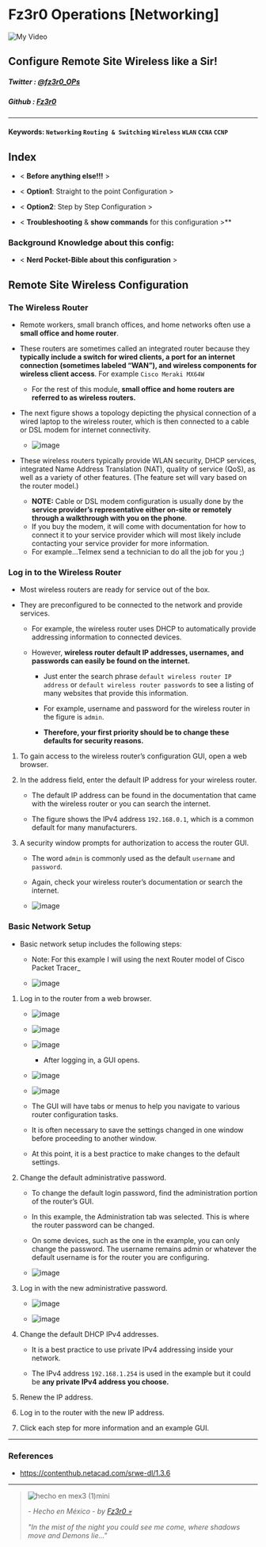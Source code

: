 

# Fz3r0 Operations  [Networking]

![My Video](https://user-images.githubusercontent.com/94720207/165892585-b830998d-d7c5-43b4-a3ad-f71a07b9077e.gif)

## Configure Remote Site Wireless like a Sir! 

##### Twitter  : [@fz3r0_OPs](https://twitter.com/Fz3r0_OPs) 
##### Github  : [Fz3r0](https://github.com/fz3r0) 

---

#### Keywords: `Networking` `Routing & Switching` `Wireless` `WLAN` `CCNA` `CCNP` 
  
## Index

- < **Before anything else!!!** >

- < **Option1**: Straight to the point Configuration >

- < **Option2**: Step by Step Configuration >

- < **Troubleshooting** & **show commands** for this configuration >** 

### Background Knowledge about this config:

- < **Nerd Pocket-Bible about this configuration** >

## Remote Site Wireless Configuration

### The Wireless Router

- Remote workers, small branch offices, and home networks often use a **small office and home router**. 

- These routers are sometimes called an integrated router because they **typically include a switch for wired clients, a port for an internet connection (sometimes labeled “WAN”), and wireless components for wireless client access**. For example `Cisco Meraki MX64W`

    - For the rest of this module, **small office and home routers are referred to as wireless routers.**

- The next figure shows a topology depicting the physical connection of a wired laptop to the wireless router, which is then connected to a cable or DSL modem for internet connectivity.

    - ![image](https://user-images.githubusercontent.com/94720207/172261039-79988ce3-8fcc-4a36-9ac3-f90f05207ba1.png)

- These wireless routers typically provide WLAN security, DHCP services, integrated Name Address Translation (NAT), quality of service (QoS), as well as a variety of other features. (The feature set will vary based on the router model.)

    - **NOTE:** Cable or DSL modem configuration is usually done by the **service provider’s representative either on-site or remotely through a walkthrough with you on the phone**. 
    - If you buy the modem, it will come with documentation for how to connect it to your service provider which will most likely include contacting your service provider for more information.
    - For example...Telmex send a technician to do all the job for you ;)

### Log in to the Wireless Router

- Most wireless routers are ready for service out of the box. 

- They are preconfigured to be connected to the network and provide services. 

    - For example, the wireless router uses DHCP to automatically provide addressing information to connected devices. 
    
    - However, **wireless router default IP addresses, usernames, and passwords can easily be found on the internet.**
    
        - Just enter the search phrase `default wireless router IP address` or `default wireless router passwords` to see a listing of many websites that provide this information. 
    
        - For example, username and password for the wireless router in the figure is `admin`. 
        - **Therefore, your first priority should be to change these defaults for security reasons.**

1. To gain access to the wireless router’s configuration GUI, open a web browser.

2. In the address field, enter the default IP address for your wireless router. 
    
    - The default IP address can be found in the documentation that came with the wireless router or you can search the internet. 
    
    - The figure shows the IPv4 address `192.168.0.1`, which is a common default for many manufacturers. 

4. A security window prompts for authorization to access the router GUI. 
    
    - The word `admin` is commonly used as the default `username` and `password`. 
    
    - Again, check your wireless router’s documentation or search the internet.
    
    - ![image](https://user-images.githubusercontent.com/94720207/172261828-d574e5d6-83d3-4615-ae1f-9e7443c5609f.png)

### Basic Network Setup

- Basic network setup includes the following steps:

    - Note: For this example I will using the next Router model of Cisco Packet Tracer_
    
    - ![image](https://user-images.githubusercontent.com/94720207/172262877-d2aea6cd-ae0d-477f-9450-ec4e7356cac4.png)
 
1. Log in to the router from a web browser.

    - ![image](https://user-images.githubusercontent.com/94720207/172263529-a2e63bd1-1fec-4729-9426-11e73a95df85.png)

    
    - ![image](https://user-images.githubusercontent.com/94720207/172263208-6508f04a-b483-4d3a-9ad6-586e742f38ad.png)
    
    - ![image](https://user-images.githubusercontent.com/94720207/172263323-bad13f98-0e28-4829-851b-79056d879ba6.png)
 
        - After logging in, a GUI opens. 
    
    - ![image](https://user-images.githubusercontent.com/94720207/172263351-66d8c866-2029-4f7a-a503-7eb8f8bf31dd.png)
    
    - ![image](https://user-images.githubusercontent.com/94720207/172263723-9a1e2bd9-586f-4e2b-86ef-710dea79d132.png)
      
    - The GUI will have tabs or menus to help you navigate to various router configuration tasks. 

    - It is often necessary to save the settings changed in one window before proceeding to another window. 
    
    - At this point, it is a best practice to make changes to the default settings.

2. Change the default administrative password.

    - To change the default login password, find the administration portion of the router’s GUI. 
    
    - In this example, the Administration tab was selected. This is where the router password can be changed. 
    
    - On some devices, such as the one in the example, you can only change the password. The username remains admin or whatever the default username is for the router you are configuring.
    
    - ![image](https://user-images.githubusercontent.com/94720207/172264053-5e568d83-c1bd-4fe5-8184-f27a0db09c42.png)
 
3. Log in with the new administrative password.

    - ![image](https://user-images.githubusercontent.com/94720207/172264250-9bc80f69-3553-47c7-9036-2181bde3f4cf.png)

    - ![image](https://user-images.githubusercontent.com/94720207/172264285-8828e62b-88ac-4b56-9025-98e62f908955.png)

4. Change the default DHCP IPv4 addresses.

    - It is a best practice to use private IPv4 addressing inside your network. 
    
    - The IPv4 address `192.168.1.254` is used in the example but it could be **any private IPv4 address you choose.**

5. Renew the IP address.

6. Log in to the router with the new IP address.

7. Click each step for more information and an example GUI.






---

### References

- https://contenthub.netacad.com/srwe-dl/1.3.6

---

> ![hecho en mex3 (1)mini](https://user-images.githubusercontent.com/94720207/163919294-2754caa3-c98c-4df3-b782-00703e4d3343.png)
>
> _- Hecho en México - by [Fz3r0 💀](https://github.com/Fz3r0/)_ 
>
> _"In the mist of the night you could see me come, where shadows move and Demons lie..."_ 
